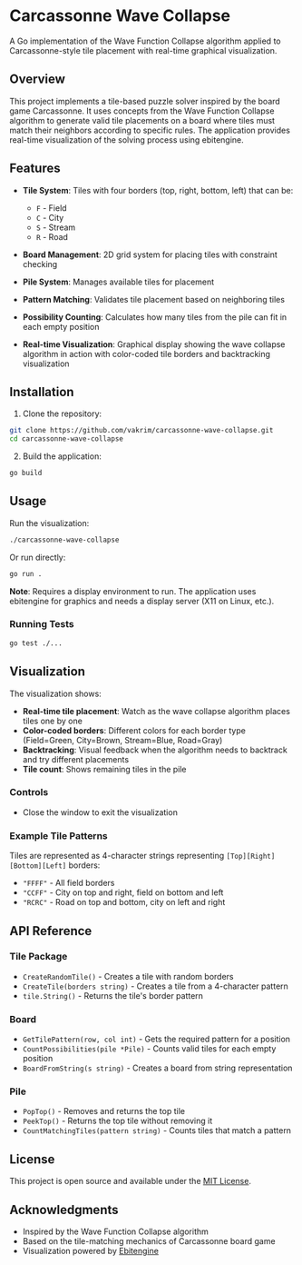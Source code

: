# Carcassonne Wave Collapse

A Go implementation of the Wave Function Collapse algorithm applied to Carcassonne-style tile placement with real-time graphical visualization.

## Overview

This project implements a tile-based puzzle solver inspired by the board game Carcassonne. It uses concepts from the Wave Function Collapse algorithm to generate valid tile placements on a board where tiles must match their neighbors according to specific rules. The application provides real-time visualization of the solving process using ebitengine.

## Features

- **Tile System**: Tiles with four borders (top, right, bottom, left) that can be:

  - `F` - Field
  - `C` - City
  - `S` - Stream
  - `R` - Road

- **Board Management**: 2D grid system for placing tiles with constraint checking

- **Pile System**: Manages available tiles for placement

- **Pattern Matching**: Validates tile placement based on neighboring tiles

- **Possibility Counting**: Calculates how many tiles from the pile can fit in each empty position

- **Real-time Visualization**: Graphical display showing the wave collapse algorithm in action with color-coded tile borders and backtracking visualization

## Installation

1. Clone the repository:

```bash
git clone https://github.com/vakrim/carcassonne-wave-collapse.git
cd carcassonne-wave-collapse
```

2. Build the application:

```bash
go build
```

## Usage

Run the visualization:

```bash
./carcassonne-wave-collapse
```

Or run directly:

```bash
go run .
```

**Note**: Requires a display environment to run. The application uses ebitengine for graphics and needs a display server (X11 on Linux, etc.).

### Running Tests

```bash
go test ./...
```

## Visualization

The visualization shows:
- **Real-time tile placement**: Watch as the wave collapse algorithm places tiles one by one
- **Color-coded borders**: Different colors for each border type (Field=Green, City=Brown, Stream=Blue, Road=Gray)
- **Backtracking**: Visual feedback when the algorithm needs to backtrack and try different placements
- **Tile count**: Shows remaining tiles in the pile

### Controls
- Close the window to exit the visualization

### Example Tile Patterns

Tiles are represented as 4-character strings representing `[Top][Right][Bottom][Left]` borders:

- `"FFFF"` - All field borders
- `"CCFF"` - City on top and right, field on bottom and left
- `"RCRC"` - Road on top and bottom, city on left and right

## API Reference

### Tile Package

- `CreateRandomTile()` - Creates a tile with random borders
- `CreateTile(borders string)` - Creates a tile from a 4-character pattern
- `tile.String()` - Returns the tile's border pattern

### Board

- `GetTilePattern(row, col int)` - Gets the required pattern for a position
- `CountPossibilities(pile *Pile)` - Counts valid tiles for each empty position
- `BoardFromString(s string)` - Creates a board from string representation

### Pile

- `PopTop()` - Removes and returns the top tile
- `PeekTop()` - Returns the top tile without removing it
- `CountMatchingTiles(pattern string)` - Counts tiles that match a pattern

## License

This project is open source and available under the [MIT License](LICENSE).

## Acknowledgments

- Inspired by the Wave Function Collapse algorithm
- Based on the tile-matching mechanics of Carcassonne board game
- Visualization powered by [Ebitengine](https://ebitengine.org/)

